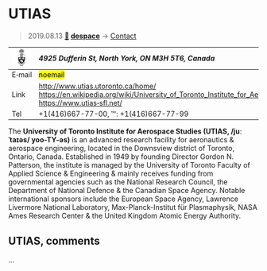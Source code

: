 # UTIAS
> 2019.08.13 **[🚀](../index/index.md) [despace](index.md)** → [Contact](contact.md)

|[![](f/contact/u/utias_logo1_thumb.jpg)](f/contact/u/utias_logo1.png)|*4925 Dufferin St, North York, ON M3H 5T6, Canada*|
|:--|:--|
|E‑mail| <mark>noemail</mark> |
|Link| <http://www.utias.utoronto.ca/home/><br> <https://en.wikipedia.org/wiki/University_of_Toronto_Institute_for_Aerospace_Studies><br> <https://www.utias‑sfl.net/> |
|Tel| +1(416)667-77-00, ℻: +1(416)667-77-99 |

The **University of Toronto Institute for Aerospace Studies (UTIAS, /juːˈtaɪəs/ yoo-TY-əs)** is an advanced research facility for aeronautics & aerospace engineering, located in the Downsview district of Toronto, Ontario, Canada. Established in 1949 by founding Director Gordon N. Patterson, the institute is managed by the University of Toronto Faculty of Applied Science & Engineering & mainly receives funding from governmental agencies such as the National Research Council, the Department of National Defence & the Canadian Space Agency. Notable international sponsors include the European Space Agency, Lawrence Livermore National Laboratory, Max-Planck-Institut für Plasmaphysik, NASA Ames Research Center & the United Kingdom Atomic Energy Authority.


<p style="page-break-after:always"> </p>

## UTIAS, comments

…

